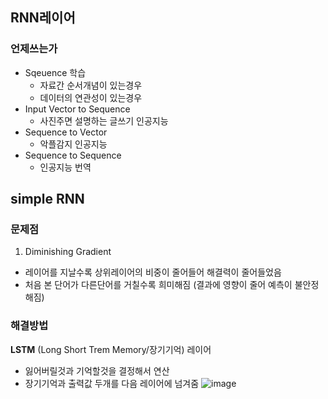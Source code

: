 ## RNN레이어
### 언제쓰는가
- Sqeuence 학습
  - 자료간 순서개념이 있는경우
  - 데이터의 연관성이 있는경우
- Input Vector to Sequence
  - 사진주면 설명하는 글쓰기 인공지능
- Sequence to Vector
  - 악플감지 인공지능
- Sequence to Sequence
  - 인공지능 번역

## simple RNN
### 문제점
1. Diminishing Gradient
  - 레이어를 지날수록 상위레이어의 비중이 줄어들어 해결력이 줄어들었음
  - 처음 본 단어가 다른단어를 거칠수록 희미해짐 (결과에 영향이 줄어 예측이 불안정해짐)
### 해결방법
**LSTM** (Long Short Trem Memory/장기기억) 레이어
  - 잃어버릴것과 기억할것을 결정해서 연산
  - 장기기억과 출력값 두개를 다음 레이어에 넘겨줌
![image](https://cdn.discordapp.com/attachments/1111962169567883316/1113690912418172998/image.png)